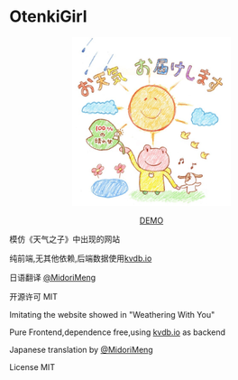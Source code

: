 # OtenkiGirl

<div align="center">
  
<img src="img/top.jpg" height="300">

[DEMO](https://ivanlulyf.github.io/OtenkiGirl/)

</div>



模仿《天气之子》中出现的网站

纯前端,无其他依赖,后端数据使用[kvdb.io](https://kvdb.io)

日语翻译 [@MidoriMeng](https://github.com/MidoriMeng)

开源许可 MIT

Imitating the website showed in "Weathering With You"

Pure Frontend,dependence free,using [kvdb.io](https://kvdb.io) as backend

Japanese translation by [@MidoriMeng](https://github.com/MidoriMeng)

License MIT
